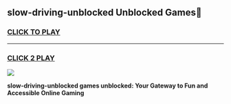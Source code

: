 
## slow-driving-unblocked Unblocked Games👋
<h3>
<a href="https://news.freeplayer.one?title=slow-driving-unblocked&ref=16F">CLICK TO PLAY</a></h3>
<hr>

<h3>
<a href="https://news.freeplayer.one?title=slow-driving-unblocked&ref=16F">CLICK 2 PLAY</a>
  
</h3>

<a href="https://news.freeplayer.one?title=slow-driving-unblocked&ref=16F/"><img src="https://clearcache.store/games.png"></a>


**slow-driving-unblocked games unblocked: Your Gateway to Fun and Accessible Online Gaming**
